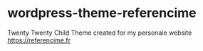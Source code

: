 # wordpress-theme-referencime
Twenty Twenty Child Theme created for my personale website https://referencime.fr 
